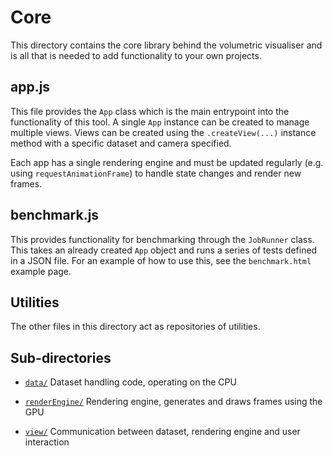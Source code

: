 # Core

This directory contains the core library behind the volumetric visualiser and is all that is needed to add functionality to your own projects.

## app.js

This file provides the `App` class which is the main entrypoint into the functionality of this tool. A single `App` instance can be created to manage multiple views. Views can be created using the `.createView(...)` instance method with a specific dataset and camera specified.

Each app has a single rendering engine and must be updated regularly (e.g. using `requestAnimationFrame`) to handle state changes and render new frames.

## benchmark.js

This provides functionality for benchmarking through the `JobRunner` class. This takes an already created `App` object and runs a series of tests defined in a JSON file. For an example of how to use this, see the `benchmark.html` example page.

## Utilities

The other files in this directory act as repositories of utilities.

## Sub-directories

* [`data/`](data/README.md) Dataset handling code, operating on the CPU

* [`renderEngine/`](renderEngine/README.md) Rendering engine, generates and draws frames using the GPU

* [`view/`](view/README.md) Communication between dataset, rendering engine and user interaction